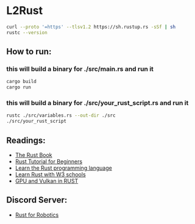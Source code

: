 # L2Rust

```bash
curl --proto '=https' --tlsv1.2 https://sh.rustup.rs -sSf | sh
rustc --version
```

## How to run:

### this will build a binary for ./src/main.rs and run it

```bash
cargo build
cargo run
```

### this will build a binary for ./src/your_rust_script.rs and run it

```bash
rustc ./src/variables.rs --out-dir ./src
./src/your_rust_script
```

## Readings:

- [The Rust Book](https://doc.rust-lang.org/stable/book/title-page.html)
- [Rust Tutorial for Beginners](https://www.youtube.com/watch?v=qP7LzZqGh30)
- [Learn the Rust programming language](https://www.youtube.com/watch?v=gAX3Zj-JGE0)
- [Learn Rust with W3 schools](https://www.w3schools.com/rust/index.php)
- [GPU and Vulkan in RUST](https://www.youtube.com/watch?v=TCoFGO2Lb4g)

## Discord Server:

- [Rust for Robotics](https://discord.gg/dQ2wPCHv)

```

```
